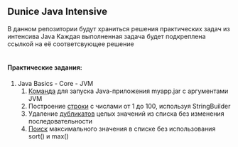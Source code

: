 ## Dunice Java Intensive

В данном репозитории будут храниться решения практических задач из интенсива Java
Каждая выполненная задача будет подкреплена ссылкой на её соответсвующее решение
<br/>
<br/>
#### Практические задания:
1. Java Basics - Core - JVM
   1. [Команда](java-basic-core-jvm/src/main/resources/scripts/archive_and_run.sh) для запуска Java-приложения myapp.jar с аргументами JVM
   2. Построение [строки](java-basic-core-jvm/src/main/java/net/dunice/intensive/basics/StringConcatenation.java) с числами от 1 до 100, используя StringBuilder
   3. Удаление [дубликатов](java-basic-core-jvm/src/main/java/net/dunice/intensive/basics/RemoveDuplicates.java) целых значений из списка без изменения последовательности
   4. [Поиск](java-basic-core-jvm/src/main/java/net/dunice/intensive/basics/FindMax.java) максимального значения в списке без использования sort() и max()
